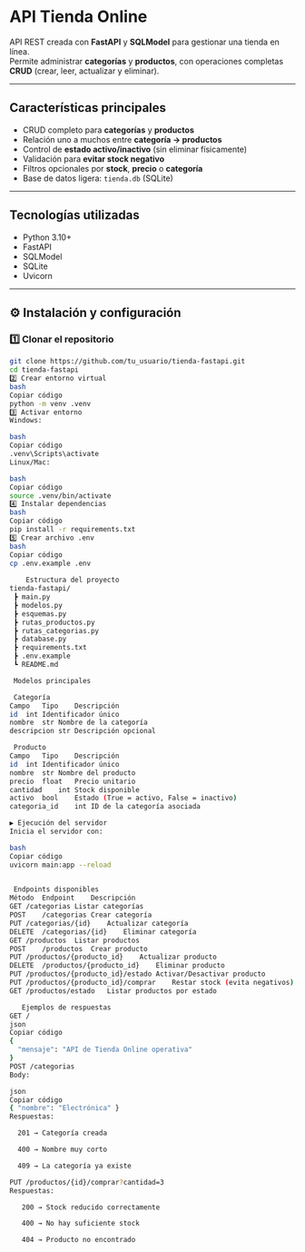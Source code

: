 # API Tienda Online

API REST creada con **FastAPI** y **SQLModel** para gestionar una tienda en línea.  
Permite administrar **categorías** y **productos**, con operaciones completas **CRUD** (crear, leer, actualizar y eliminar).

---

##  Características principales

- CRUD completo para **categorías** y **productos**
- Relación uno a muchos entre **categoría → productos**
- Control de **estado activo/inactivo** (sin eliminar físicamente)
- Validación para **evitar stock negativo**
- Filtros opcionales por **stock**, **precio** o **categoría**
- Base de datos ligera: `tienda.db` (SQLite)

---

##  Tecnologías utilizadas

- Python 3.10+
- FastAPI
- SQLModel
- SQLite
- Uvicorn

---

## ⚙ Instalación y configuración

### 1️⃣ Clonar el repositorio
```bash
git clone https://github.com/tu_usuario/tienda-fastapi.git
cd tienda-fastapi
2️⃣ Crear entorno virtual
bash
Copiar código
python -m venv .venv
3️⃣ Activar entorno
Windows:

bash
Copiar código
.venv\Scripts\activate
Linux/Mac:

bash
Copiar código
source .venv/bin/activate
4️⃣ Instalar dependencias
bash
Copiar código
pip install -r requirements.txt
5️⃣ Crear archivo .env
bash
Copiar código
cp .env.example .env
   
    Estructura del proyecto
tienda-fastapi/
 ┣ main.py
 ┣ modelos.py
 ┣ esquemas.py
 ┣ rutas_productos.py
 ┣ rutas_categorias.py
 ┣ database.py
 ┣ requirements.txt
 ┣ .env.example
 ┗ README.md

 Modelos principales

 Categoría
Campo	Tipo	Descripción
id	int	Identificador único
nombre	str	Nombre de la categoría
descripcion	str	Descripción opcional

 Producto
Campo	Tipo	Descripción
id	int	Identificador único
nombre	str	Nombre del producto
precio	float	Precio unitario
cantidad	int	Stock disponible
activo	bool	Estado (True = activo, False = inactivo)
categoria_id	int	ID de la categoría asociada

▶️ Ejecución del servidor
Inicia el servidor con:

bash
Copiar código
uvicorn main:app --reload

 
 Endpoints disponibles
Método	Endpoint	Descripción
GET	/categorias	Listar categorías
POST	/categorias	Crear categoría
PUT	/categorias/{id}	Actualizar categoría
DELETE	/categorias/{id}	Eliminar categoría
GET	/productos	Listar productos
POST	/productos	Crear producto
PUT	/productos/{producto_id}	Actualizar producto
DELETE	/productos/{producto_id}	Eliminar producto
PUT	/productos/{producto_id}/estado	Activar/Desactivar producto
PUT	/productos/{producto_id}/comprar	Restar stock (evita negativos)
GET	/productos/estado	Listar productos por estado

   Ejemplos de respuestas
GET /
json
Copiar código
{
  "mensaje": "API de Tienda Online operativa"
}
POST /categorias
Body:

json
Copiar código
{ "nombre": "Electrónica" }
Respuestas:

  201 → Categoría creada

  400 → Nombre muy corto

  409 → La categoría ya existe

PUT /productos/{id}/comprar?cantidad=3
Respuestas:

   200 → Stock reducido correctamente

   400 → No hay suficiente stock

   404 → Producto no encontrado

